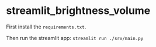 # streamlit_brightness_volume

First install the ``requirements.txt``. 

Then run the streamlit app: ``streamlit run ./srx/main.py``
